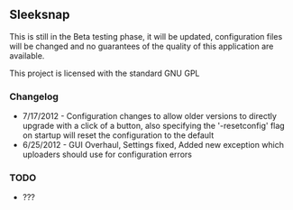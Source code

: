 Sleeksnap
---------

This is still in the Beta testing phase, it will be updated, configuration files will be changed and no guarantees of the quality of this application are available.

This project is licensed with the standard GNU GPL

### Changelog ###

- 7/17/2012 - Configuration changes to allow older versions to directly upgrade with a click of a button, also specifying the '-resetconfig' flag on startup will reset the configuration to the default
- 6/25/2012 - GUI Overhaul, Settings fixed, Added new exception which uploaders should use for configuration errors

### TODO ###

- ???